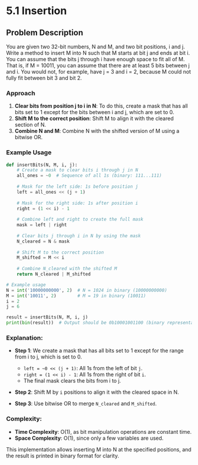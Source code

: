 # 5.1 Insertion

## Problem Description
You are given two 32-bit numbers, N and M, and two bit positions, i and j. Write a method to insert M into N such that M starts at bit j and ends at bit i. You can assume that the bits j through i have enough space to fit all of M. That is, if M = 10011, you can assume that there are at least 5 bits between j and i. You would not, for example, have j = 3 and i = 2, because M could not fully fit between bit 3 and bit 2.

### Approach
1. **Clear bits from position j to i in N**: To do this, create a mask that has all bits set to 1 except for the bits between i and j, which are set to 0.
2. **Shift M to the correct position**: Shift M to align it with the cleared section of N.
3. **Combine N and M**: Combine N with the shifted version of M using a bitwise OR.

### Example Usage
```python
def insertBits(N, M, i, j):
    # Create a mask to clear bits i through j in N
    all_ones = ~0  # Sequence of all 1s (binary: 111...111)
    
    # Mask for the left side: 1s before position j
    left = all_ones << (j + 1)
    
    # Mask for the right side: 1s after position i
    right = (1 << i) - 1
    
    # Combine left and right to create the full mask
    mask = left | right
    
    # Clear bits j through i in N by using the mask
    N_cleared = N & mask
    
    # Shift M to the correct position
    M_shifted = M << i
    
    # Combine N_cleared with the shifted M
    return N_cleared | M_shifted

# Example usage
N = int('10000000000', 2)  # N = 1024 in binary (10000000000)
M = int('10011', 2)        # M = 19 in binary (10011)
i = 2
j = 6

result = insertBits(N, M, i, j)
print(bin(result))  # Output should be 0b10001001100 (binary representation of 1100)
```

### Explanation:
- **Step 1**: We create a mask that has all bits set to 1 except for the range from i to j, which is set to 0.
    - `left = ~0 << (j + 1)`: All 1s from the left of bit `j`.
    - `right = (1 << i) - 1`: All 1s from the right of bit `i`.
    - The final mask clears the bits from i to j.
  
- **Step 2**: Shift M by `i` positions to align it with the cleared space in N.

- **Step 3**: Use bitwise OR to merge `N_cleared` and `M_shifted`.

### Complexity:
- **Time Complexity**: O(1), as bit manipulation operations are constant time.
- **Space Complexity**: O(1), since only a few variables are used.

This implementation allows inserting M into N at the specified positions, and the result is printed in binary format for clarity.
